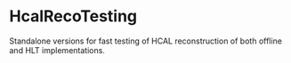 # HcalRecoTesting
Standalone versions for fast testing of HCAL reconstruction of both offline and HLT implementations. 
